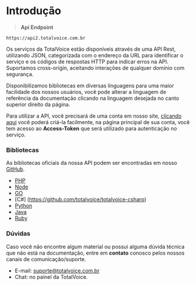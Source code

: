 # Introdução

> <b>Api Endpoint</b>

```text
https://api2.totalvoice.com.br
```

Os serviços da TotalVoice estão disponíveis através de uma API Rest, utilizando JSON, categorizada com o endereço da URL para identificar o serviço e
os códigos de respostas HTTP para indicar erros na API. Suportamos cross-origin, aceitando interações de qualquer domínio com segurança.

Disponibilizamos bibliotecas em diversas linguagens para uma maior facilidade dos nossos usuários, você pode alterar a linguagem de referência
da documentação clicando na linguagem desejada no canto superior direito da página.

Para utilizar a API, você precisará de uma conta em nosso site, <a href="https://www.totalvoice.com.br/signup.php" target="_blank">clicando aqui</a>
você poderá criá-la facilmente, na página principal de sua conta, você tem acesso ao **Access-Token** que será utilizado para autenticação no serviço.

### Bibliotecas
As bibliotecas oficiais da nossa API podem ser encontradas em nosso [GitHub](https://github.com/totalvoice).

- [PHP](https://github.com/totalvoice/totalvoice-php)
- [Node](https://github.com/totalvoice/totalvoice-node)
- [GO](https://github.com/totalvoice/totalvoice-go)
- [C#] (https://github.com/totalvoice/totalvoice-csharp)
- [Python](https://github.com/totalvoice/totalvoice-python)
- [Java](https://github.com/totalvoice/totalvoice-java)
- [Ruby](https://github.com/totalvoice/totalvoice-ruby)

### Dúvidas

Caso você não encontre algum material ou possui alguma dúvida técnica que não está na documentação, entre em <b>contato</b> conosco
pelos nossos canais de comunicação/suporte.

 - E-mail: suporte@totalvoice.com.br
 - Chat: no painel da TotalVoice.